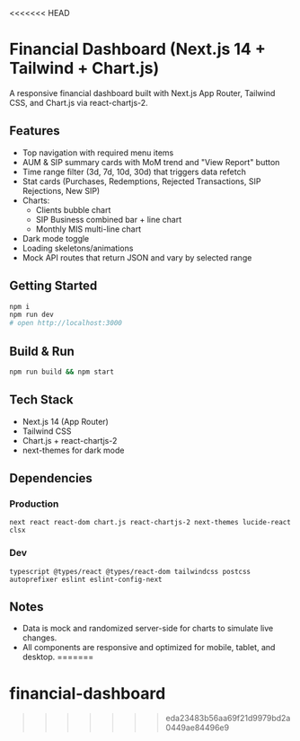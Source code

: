 <<<<<<< HEAD

# Financial Dashboard (Next.js 14 + Tailwind + Chart.js)

A responsive financial dashboard built with Next.js App Router, Tailwind CSS, and Chart.js via react-chartjs-2.

## Features
- Top navigation with required menu items
- AUM & SIP summary cards with MoM trend and "View Report" button
- Time range filter (3d, 7d, 10d, 30d) that triggers data refetch
- Stat cards (Purchases, Redemptions, Rejected Transactions, SIP Rejections, New SIP)
- Charts:
  - Clients bubble chart
  - SIP Business combined bar + line chart
  - Monthly MIS multi-line chart
- Dark mode toggle
- Loading skeletons/animations
- Mock API routes that return JSON and vary by selected range

## Getting Started
```bash
npm i
npm run dev
# open http://localhost:3000
```

## Build & Run
```bash
npm run build && npm start
```

## Tech Stack
- Next.js 14 (App Router)
- Tailwind CSS
- Chart.js + react-chartjs-2
- next-themes for dark mode

## Dependencies
### Production
```
next react react-dom chart.js react-chartjs-2 next-themes lucide-react clsx
```
### Dev
```
typescript @types/react @types/react-dom tailwindcss postcss autoprefixer eslint eslint-config-next
```

## Notes
- Data is mock and randomized server-side for charts to simulate live changes.
- All components are responsive and optimized for mobile, tablet, and desktop.
=======
# financial-dashboard
>>>>>>> eda23483b56aa69f21d9979bd2a0449ae84496e9
